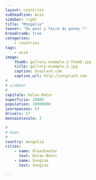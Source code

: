 ```yaml
---
layout: countries
subheadline: Asie
sidebar: right
title: "Mongolie"
teaser: "On peut y faire du poney !"
breadcrumb: true
categories:
    - countries
tags:
    - asie
image:
    thumb: gallery-example-2-thumb.jpg
    title: gallery-example-2.jpg
    caption: Unsplash.com
    caption_url: http://unsplash.com
#
# sidebar
#
capitale: Oulan-Bator
superficie: 10000
population: 10000000
jourspasses: 53
drivers: 57
monnaielocale: 2

#
# maps
#
country: mongolia
cities:
    - name: Ulaanbaatar
      text: Oulan-Bator
    - name: Songino
      text: Songino

---
```

